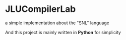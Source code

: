 # JLUCompilerLab

a simple implementation about the "SNL" language

And this project is mainly written in **Python** for simplicity
